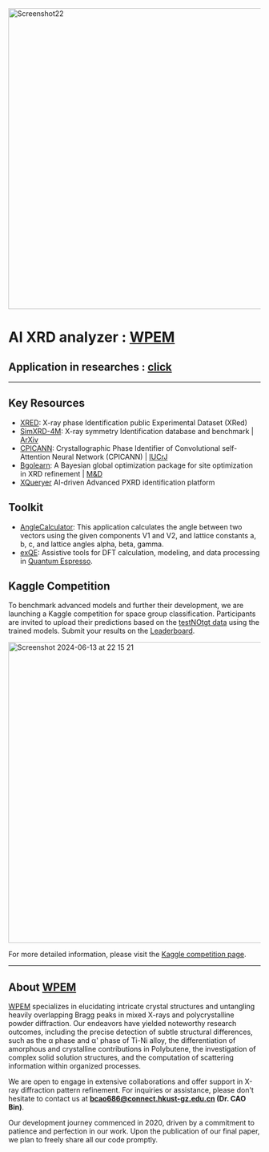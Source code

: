 
<a href="https://bin-cao.github.io/caobin/-wpem" target="_blank">
    <img width="600" alt="Screenshot22" src="https://github.com/WPEM/.github/assets/86995074/aa7a74f6-61b3-4645-8533-8abb70d30ee6">
</a>

# AI XRD analyzer : [WPEM](https://github.com/Bin-Cao/WPEM)

## Application in researches : [click](https://bin-cao.github.io/caobin/-wpem) 

---

## Key Resources

- [XRED](https://github.com/WPEM/XRED): X-ray phase Identification public Experimental Dataset (XRed)
- [SimXRD-4M](https://github.com/Bin-Cao/SimXRD): X-ray symmetry Identification database and benchmark | [ArXiv](https://arxiv.org/pdf/2406.15469v1)
- [CPICANN](https://github.com/WPEM/CPICANN): Crystallographic Phase Identifier of Convolutional self-Attention Neural Network (CPICANN) | [IUCrJ](https://doi.org/10.1107/S2052252524005323)
- [Bgolearn](https://github.com/Bin-Cao/Bgolearn): A Bayesian global optimization package for site optimization in XRD refinement | [M&D](https://www.sciencedirect.com/science/article/pii/S0264127524002946?via%3Dihub)
- [XQueryer](https://xqueryer.caobin.asia/) AI-driven Advanced PXRD identification platform

## Toolkit

- [AngleCalculator](https://github.com/Bin-Cao/WPEM/tree/main/AngleCalculator): This application calculates the angle between two vectors using the given components V1 and V2, and lattice constants a, b, c, and lattice angles alpha, beta, gamma.
- [exQE](https://mp.weixin.qq.com/s/vRbKu7cogBuTXGGxixhKMA): Assistive tools for DFT calculation, modeling, and data processing in [Quantum Espresso](https://www.quantum-espresso.org/).

## Kaggle Competition

To benchmark advanced models and further their development, we are launching a Kaggle competition for space group classification. Participants are invited to upload their predictions based on the [testNOtgt data](https://github.com/Bin-Cao/SimXRD/tree/main/testNOtgt_db) using the trained models. Submit your results on the [Leaderboard](https://www.kaggle.com/competitions/simxrd/leaderboard).

<img width="600" alt="Screenshot 2024-06-13 at 22 15 21" src="https://github.com/Bin-Cao/SimXRD/assets/86995074/e125623f-d695-4624-b6fc-3d0604dc2846">

For more detailed information, please visit the [Kaggle competition page](https://www.kaggle.com/competitions/simxrd).

---

## About [WPEM](https://github.com/Bin-Cao/WPEM)

[WPEM](https://github.com/Bin-Cao/WPEM) specializes in elucidating intricate crystal structures and untangling heavily overlapping Bragg peaks in mixed X-rays and polycrystalline powder diffraction. Our endeavors have yielded noteworthy research outcomes, including the precise detection of subtle structural differences, such as the α phase and α' phase of Ti-Ni alloy, the differentiation of amorphous and crystalline contributions in Polybutene, the investigation of complex solid solution structures, and the computation of scattering information within organized processes. 

We are open to engage in extensive collaborations and offer support in X-ray diffraction pattern refinement. For inquiries or assistance, please don't hesitate to contact us at **bcao686@connect.hkust-gz.edu.cn (Dr. CAO Bin)**.

Our development journey commenced in 2020, driven by a commitment to patience and perfection in our work. Upon the publication of our final paper, we plan to freely share all our code promptly.
